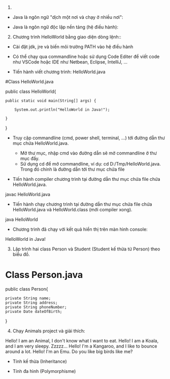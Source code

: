 1.

- Java là ngôn ngữ "dịch một nơi và chạy ở nhiều nơi":


- Java là ngôn ngữ độc lập nền tảng (hệ điều hành):


2. Chương trình HelloWorld bằng giao diện dòng lệnh::

- Cài đặt jdk, jre và biến môi trường PATH vào hệ điều hành

- Có thể chạy qua commandline hoặc sử dụng Code Editer để viết code như VSCode hoặc IDE như Netbean, Eclipse, IntelliJ, ...

- Tiến hành viết chương trình: HelloWorld.java

#Class HelloWorld.java

public class HelloWorld{

	public static void main(String[] args) {

		System.out.println("HelloWorld in Java!");
	
	}
}


- Truy cập commandline (cmd, power shell, terminal, ...) tới đường dẫn thư mục chứa HelloWorld.java.
	- Mở thư mục, nhập cmd vào đường dẫn sẽ mở commandline ở thư mục đấy.
	- Sử dụng cd <Diraction Folder> để mở commandline, ví dụ: cd D:/Tmp/HelloWorld.java.
	Trong đó <Diraction Folder> chính là đường dẫn tới thư mục chứa file 

- Tiến hành compiler chương trình tại đường dẫn thư mục chứa file chứa HelloWorld.java.

javac HelloWorld.java

- Tiến hành chạy chương trình tại đường dẫn thư mục chứa file chứa HelloWorld.java và HelloWorld.class (mới compiler xong).

java HelloWorld

- Chương trình đã chạy với kết quả hiển thị trên màn hình console:

HelloWorld in Java!


3. Lập trình hai class Person và Student (Student kế thừa từ Person) theo biểu đồ.

# Class Person.java

public class Person{

	private String name;
	private String address;
	private String phoneNumber;
	private Date dateOfBirth;	

}



4. Chạy Animals project và giải thích: 

Hello! I am an Animal, I don't know what I want to eat.
Hello! I am a Koala, and I am very sleepy.  Zzzzz...
Hello! I'm a Kangaroo, and I like to bounce around a lot.
Hello! I'm an Emu.  Do you like big birds like me?

- Tính kế thừa (Inheritance) 



- Tính đa hình (Polymorphisme)

